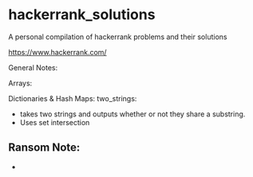 # hackerrank_solutions
A personal compilation of hackerrank problems and their solutions 

https://www.hackerrank.com/

General Notes:


Arrays:


Dictionaries & Hash Maps:
two_strings:
- takes two strings and outputs whether or not they share a substring. 
- Uses set intersection

Ransom Note:
- 
- 
